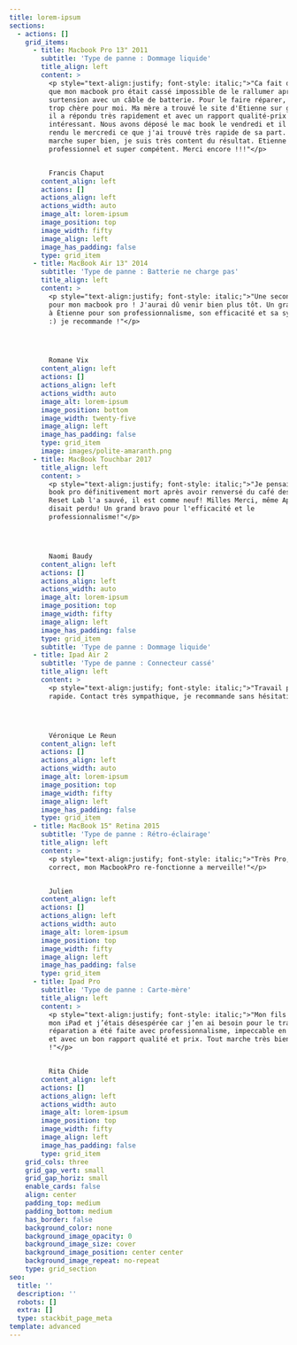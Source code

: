 ```yaml
---
title: lorem-ipsum
sections:
  - actions: []
    grid_items:
      - title: Macbook Pro 13" 2011
        subtitle: 'Type de panne : Dommage liquide'
        title_align: left
        content: >
          <p style="text-align:justify; font-style: italic;">"Ca fait deux ans
          que mon macbook pro était cassé impossible de le rallumer après une
          surtension avec un câble de batterie. Pour le faire réparer, c'était
          trop chère pour moi. Ma mère a trouvé le site d'Etienne sur google ,
          il a répondu très rapidement et avec un rapport qualité-prix très
          intéressant. Nous avons déposé le mac book le vendredi et il nous l'a
          rendu le mercredi ce que j'ai trouvé très rapide de sa part. Le mac
          marche super bien, je suis très content du résultat. Etienne est très
          professionnel et super compétent. Merci encore !!!"</p>


          Francis Chaput
        content_align: left
        actions: []
        actions_align: left
        actions_width: auto
        image_alt: lorem-ipsum
        image_position: top
        image_width: fifty
        image_align: left
        image_has_padding: false
        type: grid_item
      - title: MacBook Air 13" 2014
        subtitle: 'Type de panne : Batterie ne charge pas'
        title_align: left
        content: >
          <p style="text-align:justify; font-style: italic;">"Une seconde vie
          pour mon macbook pro ! J'aurai dû venir bien plus tôt. Un grand merci
          à Étienne pour son professionnalisme, son efficacité et sa sympathie
          :) je recommande !"</p>




          Romane Vix
        content_align: left
        actions: []
        actions_align: left
        actions_width: auto
        image_alt: lorem-ipsum
        image_position: bottom
        image_width: twenty-five
        image_align: left
        image_has_padding: false
        type: grid_item
        image: images/polite-amaranth.png
      - title: MacBook Touchbar 2017
        title_align: left
        content: >
          <p style="text-align:justify; font-style: italic;">"Je pensais mon mac
          book pro définitivement mort après avoir renversé du café dessus mais
          Reset Lab l'a sauvé, il est comme neuf! Milles Merci, même Apple le
          disait perdu! Un grand bravo pour l'efficacité et le
          professionnalisme!"</p>




          Naomi Baudy
        content_align: left
        actions: []
        actions_align: left
        actions_width: auto
        image_alt: lorem-ipsum
        image_position: top
        image_width: fifty
        image_align: left
        image_has_padding: false
        type: grid_item
        subtitle: 'Type de panne : Dommage liquide'
      - title: Ipad Air 2
        subtitle: 'Type de panne : Connecteur cassé'
        title_align: left
        content: >
          <p style="text-align:justify; font-style: italic;">"Travail parfait,
          rapide. Contact très sympathique, je recommande sans hésitation"</p>




          Véronique Le Reun
        content_align: left
        actions: []
        actions_align: left
        actions_width: auto
        image_alt: lorem-ipsum
        image_position: top
        image_width: fifty
        image_align: left
        image_has_padding: false
        type: grid_item
      - title: MacBook 15" Retina 2015
        subtitle: 'Type de panne : Rétro-éclairage'
        title_align: left
        content: >
          <p style="text-align:justify; font-style: italic;">"Très Pro, prix
          correct, mon MacbookPro re-fonctionne a merveille!"</p>


          Julien
        content_align: left
        actions: []
        actions_align: left
        actions_width: auto
        image_alt: lorem-ipsum
        image_position: top
        image_width: fifty
        image_align: left
        image_has_padding: false
        type: grid_item
      - title: Ipad Pro
        subtitle: 'Type de panne : Carte-mère'
        title_align: left
        content: >
          <p style="text-align:justify; font-style: italic;">"Mon fils a cassé
          mon iPad et j’étais désespérée car j’en ai besoin pour le travail. La
          réparation a été faite avec professionnalisme, impeccable en vitesse
          et avec un bon rapport qualité et prix. Tout marche très bien ! Merci
          !"</p>


          Rita Chide
        content_align: left
        actions: []
        actions_align: left
        actions_width: auto
        image_alt: lorem-ipsum
        image_position: top
        image_width: fifty
        image_align: left
        image_has_padding: false
        type: grid_item
    grid_cols: three
    grid_gap_vert: small
    grid_gap_horiz: small
    enable_cards: false
    align: center
    padding_top: medium
    padding_bottom: medium
    has_border: false
    background_color: none
    background_image_opacity: 0
    background_image_size: cover
    background_image_position: center center
    background_image_repeat: no-repeat
    type: grid_section
seo:
  title: ''
  description: ''
  robots: []
  extra: []
  type: stackbit_page_meta
template: advanced
---
```

